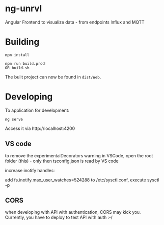 # ng-unrvl

Angular Frontend to visualize data - from endpoints Influx and MQTT


# Building

```
npm install

npm run build.prod
OR build.sh
```

The built project can now be found in `dist/Web`.

# Developing

To application for development:

```
ng serve
```

Access it via http://localhost:4200


## VS code

to remove the experimentalDecorators warning in VSCode, open the root folder (this) - only then tsconfig.json is read by VS code

increase inotify handles:

add fs.inotify.max_user_watches=524288 to /etc/sysctl.conf, execute sysctl -p

## CORS

when developing with API with authentication, CORS may kick you. Currently, you have to deploy to test API with auth :-/
